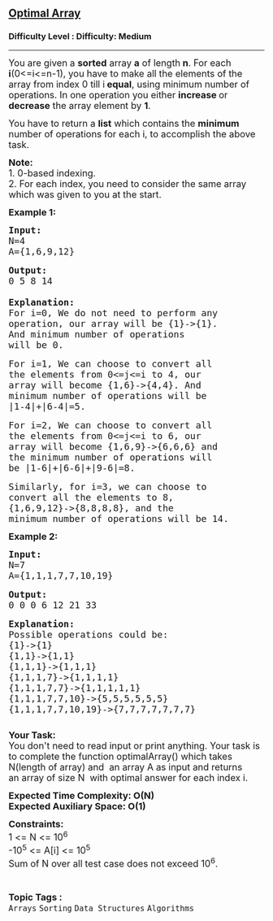 <h2><a href="https://www.geeksforgeeks.org/problems/optimal-array--170647/1?page=8&difficulty=Medium&status=unsolved&sortBy=submissions">Optimal Array</a></h2><h3>Difficulty Level : Difficulty: Medium</h3><hr><div class="problems_problem_content__Xm_eO"><p><span style="font-size:18px">You are given a <strong>sorted</strong> array <strong>a</strong> of length<strong> n</strong>. For each <strong>i</strong>(0&lt;=i&lt;=n-1), you have to make all the elements of the array from index 0 till i<strong> equal</strong>, using minimum number of operations. In one operation&nbsp;you either <strong>increase </strong>or <strong>decrease</strong> the array element by <strong>1</strong>.</span></p>

<p><span style="font-size:18px">You have to return a <strong>list</strong> which contains the <strong>minimum</strong> number of operations for each i, to accomplish the above task.</span></p>

<p><span style="font-size:18px"><strong>Note:</strong></span><br>
<span style="font-size:18px">1. 0-based indexing.<br>
2. For each index, you need to consider the same array which was given to you at the start.</span></p>

<p><strong><span style="font-size:18px">Example 1:</span></strong></p>

<pre><span style="font-size:18px"><strong>Input:</strong>
N=4
A={1,6,9,12}
</span>
<span style="font-size:18px"><strong>Output:</strong>
0 5 8 14

</span><strong><span style="font-size:18px">Explanation:</span></strong>
<span style="font-size:18px">For i=0, We do not need to perform any 
operation, our array will be {1}-&gt;{1}.
And minimum number of operations
will be 0.</span>

<span style="font-size:18px">For i=1, We can choose to convert all 
the elements from 0&lt;=j&lt;=i to 4, our 
array will become {1,6}-&gt;{4,4}. And 
minimum number of operations will be 
|1-4|+|6-4|=5.</span>

<span style="font-size:18px">For i=2, We can choose to convert all 
the elements from 0&lt;=j&lt;=i to 6, our 
array will become {1,6,9}-&gt;{6,6,6} and 
the minimum number of operations will 
be |1-6|+|6-6|+|9-6|=8.</span>

<span style="font-size:18px">Similarly, for i=3, we can choose to 
convert all the elements to 8, 
{1,6,9,12}-&gt;{8,8,8,8}, and the 
minimum number of operations will be 14.</span></pre>

<p><strong><span style="font-size:18px">Example 2:</span></strong></p>

<pre><span style="font-size:18px"><strong>Input:</strong>
N=7
A={1,1,1,7,7,10,19}
</span>
<span style="font-size:18px"><strong>Output:</strong>
0 0 0 6 12 21 33
</span>
<strong><span style="font-size:18px">Explanation:</span></strong>
<span style="font-size:18px">Possible operations could be:
{1}-&gt;{1}
{1,1}-&gt;{1,1}
{1,1,1}-&gt;{1,1,1}
{1,1,1,7}-&gt;{1,1,1,1}
{1,1,1,7,7}-&gt;{1,1,1,1,1}
{1,1,1,7,7,10}-&gt;{5,5,5,5,5,5}
{1,1,1,7,7,10,19}-&gt;{7,7,7,7,7,7,7}
</span>
</pre>

<p><span style="font-size:18px"><strong>Your Task:</strong><br>
You don't need to read input or print anything. Your task is to complete the function&nbsp;optimalArray() which takes N(length of array) and&nbsp;&nbsp;an&nbsp;array&nbsp;A as input and returns an&nbsp;array of size N&nbsp;&nbsp;with optimal&nbsp;answer for each index i.</span></p>

<p><strong><span style="font-size:18px">Expected Time Complexity: O(N)<br>
Expected Auxiliary Space: O(1)</span></strong></p>

<p><span style="font-size:18px"><strong>Constraints:</strong><br>
1 &lt;= N &lt;= 10<sup>6</sup><br>
-10<sup>5</sup>&nbsp;&lt;= A[i] &lt;= 10<sup>5</sup></span><br>
<span style="font-size:18px">Sum of N over all test case does not exceed 10<sup>6</sup>.</span></p>
</div><br><p><span style=font-size:18px><strong>Topic Tags : </strong><br><code>Arrays</code>&nbsp;<code>Sorting</code>&nbsp;<code>Data Structures</code>&nbsp;<code>Algorithms</code>&nbsp;